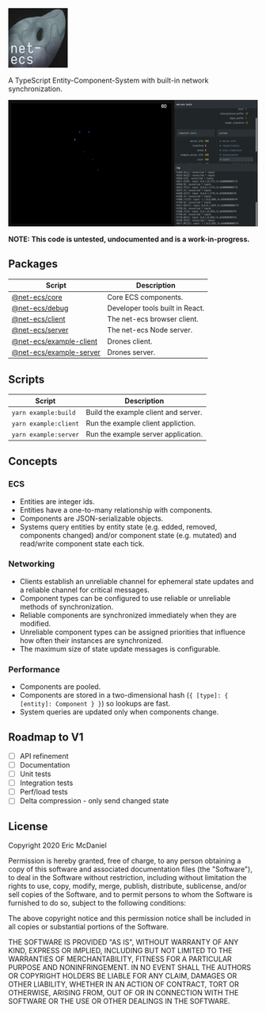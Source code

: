   <img src="./assets/logo.png" width="120px" alt="need a better logo">

A TypeScript Entity-Component-System with built-in network synchronization.

  <img src="./assets/screenshot.png" style="margin: 0 auto">

**NOTE: This code is untested, undocumented and is a work-in-progress.**

## Packages

| Script                                      | Description                     |
|---------------------------------------------|---------------------------------|
| [@net-ecs/core](./packages/core)            | Core ECS components.            |
| [@net-ecs/debug](./packages/debug)          | Developer tools built in React. |
| [@net-ecs/client](./packages/client)        | The net-ecs browser client.     |
| [@net-ecs/server](./packages/server)        | The net-ecs Node server.        |
| [@net-ecs/example-client](./example/client) | Drones client.                  |
| [@net-ecs/example-server](./example/server) | Drones server.                  |

## Scripts

| Script                | Description                          |
|-----------------------|--------------------------------------|
| `yarn example:build`  | Build the example client and server. |
| `yarn example:client` | Run the example client appliction.   |
| `yarn example:server` | Run the example server application.  |

## Concepts

### ECS
- Entities are integer ids.
- Entities have a one-to-many relationship with components.
- Components are JSON-serializable objects.
- Systems query entities by entity state (e.g. edded, removed, components changed) and/or component state (e.g. mutated) and read/write component state each tick.

### Networking

- Clients establish an unreliable channel for ephemeral state updates and a reliable channel for critical messages.
- Component types can be configured to use reliable or unreliable methods of synchronization.
- Reliable components are synchronized immediately when they are modified.
- Unreliable component types can be assigned priorities that influence how often their instances are synchronized.
- The maximum size of state update messages is configurable.

### Performance

- Components are pooled.
- Components are stored in a two-dimensional hash (`{ [type]: { [entity]: Component } }`) so lookups are fast.
- System queries are updated only when components change.

## Roadmap to V1
- [ ] API refinement
- [ ] Documentation
- [ ] Unit tests
- [ ] Integration tests
- [ ] Perf/load tests
- [ ] Delta compression - only send changed state

## License
Copyright 2020 Eric McDaniel

Permission is hereby granted, free of charge, to any person obtaining a copy of this software and associated documentation files (the "Software"), to deal in the Software without restriction, including without limitation the rights to use, copy, modify, merge, publish, distribute, sublicense, and/or sell copies of the Software, and to permit persons to whom the Software is furnished to do so, subject to the following conditions:

The above copyright notice and this permission notice shall be included in all copies or substantial portions of the Software.

THE SOFTWARE IS PROVIDED "AS IS", WITHOUT WARRANTY OF ANY KIND, EXPRESS OR IMPLIED, INCLUDING BUT NOT LIMITED TO THE WARRANTIES OF MERCHANTABILITY, FITNESS FOR A PARTICULAR PURPOSE AND NONINFRINGEMENT. IN NO EVENT SHALL THE AUTHORS OR COPYRIGHT HOLDERS BE LIABLE FOR ANY CLAIM, DAMAGES OR OTHER LIABILITY, WHETHER IN AN ACTION OF CONTRACT, TORT OR OTHERWISE, ARISING FROM, OUT OF OR IN CONNECTION WITH THE SOFTWARE OR THE USE OR OTHER DEALINGS IN THE SOFTWARE.
